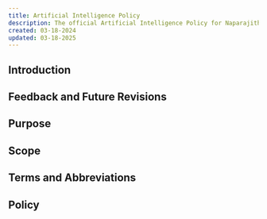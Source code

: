 ```yaml
---
title: Artificial Intelligence Policy
description: The official Artificial Intelligence Policy for Naparajith's Portfolio
created: 03-18-2024
updated: 03-18-2025
---
```


## Introduction

## Feedback and Future Revisions

## Purpose

## Scope

## Terms and Abbreviations

## Policy
